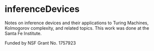 # inferenceDevices
Notes on inference devices and their applications to Turing Machines, Kolmogorov complexity, and related topics. This work was done at the Santa Fe Institute. 

Funded by NSF Grant No. 1757923
